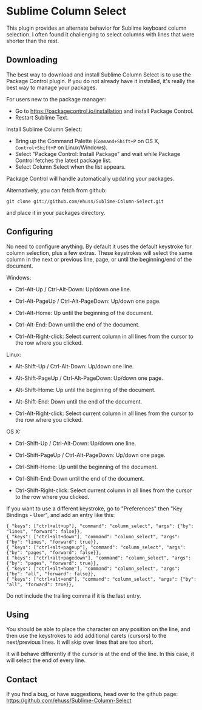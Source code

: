 Sublime Column Select
=====================

This plugin provides an alternate behavior for Sublime keyboard column selection.  I often found it challenging to select columns with lines that were shorter than the rest.

Downloading
-----------
The best way to download and install Sublime Column Select is to use the Package Control plugin.  If you do not already have it installed, it's really the best way to manage your packages.

For users new to the package manager:
* Go to https://packagecontrol.io/installation and install Package Control.
* Restart Sublime Text.

Install Sublime Column Select:
* Bring up the Command Palette (`Command+Shift+P` on OS X, `Control+Shift+P` on Linux/Windows).
* Select "Package Control: Install Package" and wait while Package Control fetches the latest package list.
* Select Column Select when the list appears.

Package Control will handle automatically updating your packages.

Alternatively, you can fetch from github:

	git clone git://github.com/ehuss/Sublime-Column-Select.git

and place it in your packages directory.

Configuring
-----------
No need to configure anything.  By default it uses the default keystroke for column selection, plus a few extras.  These keystrokes will select the same column in the next or previous line, page, or until the beginning/end of the document.

Windows:

- Ctrl-Alt-Up / Ctrl-Alt-Down: Up/down one line.
- Ctrl-Alt-PageUp / Ctrl-Alt-PageDown: Up/down one page.
- Ctrl-Alt-Home: Up until the beginning of the document.
- Ctrl-Alt-End: Down until the end of the document.

- Ctrl-Alt-Right-click: Select current column in all lines from the cursor to the row where you clicked.

Linux:

- Alt-Shift-Up / Ctrl-Alt-Down: Up/down one line.
- Alt-Shift-PageUp / Ctrl-Alt-PageDown: Up/down one page.
- Alt-Shift-Home: Up until the beginning of the document.
- Alt-Shift-End: Down until the end of the document.

- Ctrl-Alt-Right-click: Select current column in all lines from the cursor to the row where you clicked.

OS X:

- Ctrl-Shift-Up / Ctrl-Alt-Down: Up/down one line.
- Ctrl-Shift-PageUp / Ctrl-Alt-PageDown: Up/down one page.
- Ctrl-Shift-Home: Up until the beginning of the document.
- Ctrl-Shift-End: Down until the end of the document.

- Ctrl-Shift-Right-click: Select current column in all lines from the cursor to the row where you clicked.


If you want to use a different keystroke, go to "Preferences" then "Key Bindings - User", and add an entry like this:

	{ "keys": ["ctrl+alt+up"], "command": "column_select", "args": {"by": "lines", "forward": false}},
	{ "keys": ["ctrl+alt+down"], "command": "column_select", "args": {"by": "lines", "forward": true}},
	{ "keys": ["ctrl+alt+pageup"], "command": "column_select", "args": {"by": "pages", "forward": false}},
	{ "keys": ["ctrl+alt+pagedown"], "command": "column_select", "args": {"by": "pages", "forward": true}},
	{ "keys": ["ctrl+alt+home"], "command": "column_select", "args": {"by": "all", "forward": false}},
	{ "keys": ["ctrl+alt+end"], "command": "column_select", "args": {"by": "all", "forward": true}},

Do not include the trailing comma if it is the last entry.

Using
-----
You should be able to place the character on any position on the line, and then use the keystrokes to add additional carets (cursors) to the next/previous lines.  It will skip over lines that are too short.

It will behave differently if the cursor is at the end of the line.  In this case, it will select the end of every line.

Contact
-------
If you find a bug, or have suggestions, head over to the github page:
https://github.com/ehuss/Sublime-Column-Select
